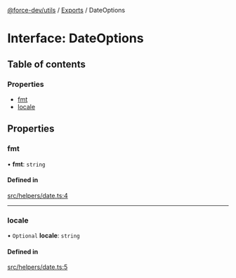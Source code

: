 [@force-dev/utils](../README.md) / [Exports](../modules.md) / DateOptions

# Interface: DateOptions

## Table of contents

### Properties

- [fmt](DateOptions.md#fmt)
- [locale](DateOptions.md#locale)

## Properties

### fmt

• **fmt**: `string`

#### Defined in

[src/helpers/date.ts:4](https://github.com/epifanovmd/utils/blob/4aca669/src/helpers/date.ts#L4)

___

### locale

• `Optional` **locale**: `string`

#### Defined in

[src/helpers/date.ts:5](https://github.com/epifanovmd/utils/blob/4aca669/src/helpers/date.ts#L5)
